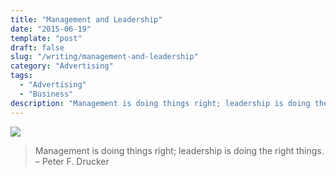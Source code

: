 ```yaml
---
title: "Management and Leadership"
date: "2015-06-19"
template: "post"
draft: false
slug: "/writing/management-and-leadership"
category: "Advertising"
tags:
  - "Advertising"
  - "Business"
description: "Management is doing things right; leadership is doing the right things."
---
```


![](/media/management-and-leadership-1.jpg)

> Management is doing things right; leadership is doing the right things.  
> – Peter F. Drucker  

